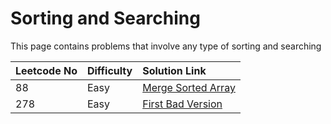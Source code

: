 # Sorting and Searching

This page contains problems that involve any type of sorting and searching

| Leetcode No | Difficulty | Solution Link |
| :--- | :--- | :--- |
| 88 | Easy | [Merge Sorted Array](../difficulty-based-problem-index/leetcode-easy/leetcode-88-merge-sorted-array.md) |
| 278 | Easy | [First Bad Version](../difficulty-based-problem-index/leetcode-easy/leetcode-278-first-bad-version.md) |

